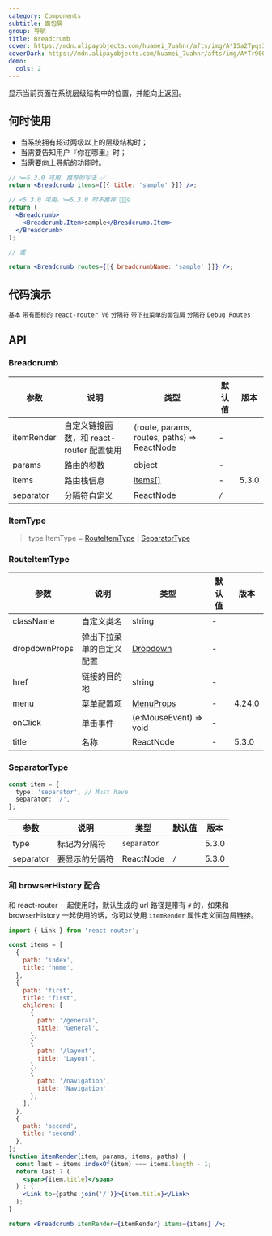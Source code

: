 ```yaml
---
category: Components
subtitle: 面包屑
group: 导航
title: Breadcrumb
cover: https://mdn.alipayobjects.com/huamei_7uahnr/afts/img/A*I5a2Tpqs3y0AAAAAAAAAAAAADrJ8AQ/original
coverDark: https://mdn.alipayobjects.com/huamei_7uahnr/afts/img/A*Tr90QKrE_LcAAAAAAAAAAAAADrJ8AQ/original
demo:
  cols: 2
---
```


显示当前页面在系统层级结构中的位置，并能向上返回。

## 何时使用

- 当系统拥有超过两级以上的层级结构时；
- 当需要告知用户『你在哪里』时；
- 当需要向上导航的功能时。

```jsx
// >=5.3.0 可用，推荐的写法 ✅
return <Breadcrumb items={[{ title: 'sample' }]} />;

// <5.3.0 可用，>=5.3.0 时不推荐 🙅🏻‍♀️
return (
  <Breadcrumb>
    <Breadcrumb.Item>sample</Breadcrumb.Item>
  </Breadcrumb>
);

// 或

return <Breadcrumb routes={[{ breadcrumbName: 'sample' }]} />;
```

## 代码演示

<!-- prettier-ignore -->
<code src="./demo/basic.tsx">基本</code>
<code src="./demo/withIcon.tsx">带有图标的</code>
<code src="./demo/react-router.tsx" iframe="200">react-router V6</code>
<code src="./demo/separator.tsx">分隔符</code>
<code src="./demo/overlay.tsx">带下拉菜单的面包屑</code>
<code src="./demo/separator-component.tsx">分隔符</code>
<code src="./demo/debug-routes.tsx">Debug Routes</code>

## API

### Breadcrumb

| 参数       | 说明                                     | 类型                                        | 默认值 | 版本  |
| ---------- | ---------------------------------------- | ------------------------------------------- | ------ | ----- |
| itemRender | 自定义链接函数，和 react-router 配置使用 | (route, params, routes, paths) => ReactNode | -      |       |
| params     | 路由的参数                               | object                                      | -      |       |
| items      | 路由栈信息                               | [items\[\]](#ItemType)                      | -      | 5.3.0 |
| separator  | 分隔符自定义                             | ReactNode                                   | `/`    |       |

### ItemType

> type ItemType = [RouteItemType](#RouteItemType) | [SeparatorType](#SeparatorType)

### RouteItemType

| 参数          | 说明                     | 类型                                  | 默认值 | 版本   |
| ------------- | ------------------------ | ------------------------------------- | ------ | ------ |
| className     | 自定义类名               | string                                | -      |        |
| dropdownProps | 弹出下拉菜单的自定义配置 | [Dropdown](/components/dropdown-cn)   | -      |        |
| href          | 链接的目的地             | string                                | -      |        |
| menu          | 菜单配置项               | [MenuProps](/components/menu-cn/#api) | -      | 4.24.0 |
| onClick       | 单击事件                 | (e:MouseEvent) => void                | -      |        |
| title         | 名称                     | ReactNode                             | -      | 5.3.0  |

### SeparatorType

```ts
const item = {
  type: 'separator', // Must have
  separator: '/',
};
```

| 参数      | 说明           | 类型        | 默认值 | 版本  |
| --------- | -------------- | ----------- | ------ | ----- |
| type      | 标记为分隔符   | `separator` |        | 5.3.0 |
| separator | 要显示的分隔符 | ReactNode   | `/`    | 5.3.0 |

### 和 browserHistory 配合

和 react-router 一起使用时，默认生成的 url 路径是带有 `#` 的，如果和 browserHistory 一起使用的话，你可以使用 `itemRender` 属性定义面包屑链接。

```jsx
import { Link } from 'react-router';

const items = [
  {
    path: 'index',
    title: 'home',
  },
  {
    path: 'first',
    title: 'first',
    children: [
      {
        path: '/general',
        title: 'General',
      },
      {
        path: '/layout',
        title: 'Layout',
      },
      {
        path: '/navigation',
        title: 'Navigation',
      },
    ],
  },
  {
    path: 'second',
    title: 'second',
  },
];
function itemRender(item, params, items, paths) {
  const last = items.indexOf(item) === items.length - 1;
  return last ? (
    <span>{item.title}</span>
  ) : (
    <Link to={paths.join('/')}>{item.title}</Link>
  );
}

return <Breadcrumb itemRender={itemRender} items={items} />;
```
